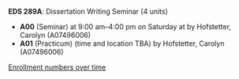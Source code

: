 **EDS 289A**: Dissertation Writing Seminar (4 units)

- **A00** (Seminar) at 9:00 am–4:00 pm on Saturday at   by Hofstetter, Carolyn (A07496006)
- **A01** (Practicum) (time and location TBA) by Hofstetter, Carolyn (A07496006)

[Enrollment numbers over time](./EDS289A.tsv)
